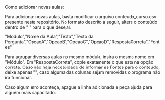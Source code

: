 Como adicionar novas aulas:

Para adicionar novas aulas, basta modificar o arquivo conteudo_curso.csv presente neste repositório. No formato descrito a seguir, altere o conteúdo dentro de " " para o que desejar.

 "Modulo","Nome da Aula","Texto","Texto da Pergunta","OpcaoA","OpcaoB","OpcaoC","OpcaoD","RespostaCorreta","Fontes"

Para agrupar diversas aulas no mesmo módula, insira o mesmo nome em "Módulo". Em "RespostaCorreta", copie exatamente o que está na opção correta. Caso não haja necessidade de informar as Fontes para o conteúdo, deixe apenas "", caso alguma das colunas sejam removidas o programa não irá funcionar.

Caso algum erro aconteça, apague a linha adicionada e peça ajuda para alguém mais capacitado.
